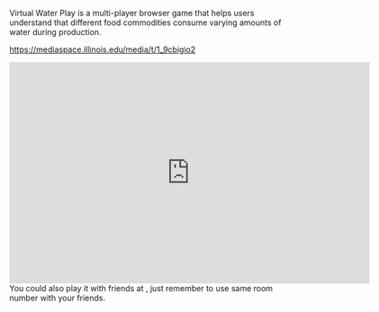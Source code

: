 Virtual Water Play is a multi-player browser game that helps users understand that different food commodities consume varying amounts of water during production.


https://mediaspace.illinois.edu/media/t/1_9cbigio2
<iframe id="kmsembed-1_9cbigio2" width="640" height="394" src="https://mediaspace.illinois.edu/embed/secure/iframe/entryId/1_9cbigio2/uiConfId/26883701/st/0" class="kmsembed" allowfullscreen webkitallowfullscreen mozAllowFullScreen allow="autoplay *; fullscreen *; encrypted-media *" referrerPolicy="no-referrer-when-downgrade" sandbox="allow-downloads allow-forms allow-same-origin allow-scripts allow-top-navigation allow-pointer-lock allow-popups allow-modals allow-orientation-lock allow-popups-to-escape-sandbox allow-presentation allow-top-navigation-by-user-activation" frameborder="0" title="play demo for virtual water play"></iframe>
You could also play it with friends at , just remember to use same room number with your friends.